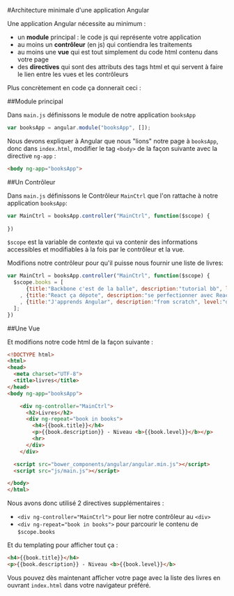 #Architecture minimale d'une application Angular

Une application Angular nécessite au minimum :

- un **module** principal : le code js qui représente votre application
- au moins un **contrôleur** (en js) qui contiendra les traitements
- au moins une **vue** qui est tout simplement du code html contenu dans votre page
- des **directives** qui sont des attributs des tags html et qui servent à faire le lien entre les vues et les contrôleurs

Plus concrètement en code ça donnerait ceci :

##Module principal

Dans `main.js` définissons le module de notre application `booksApp`

```javascript
var booksApp = angular.module("booksApp", []);
```

Nous devons expliquer à Angular que nous "lions" notre page à `booksApp`, donc dans `index.html`, modifier le tag `<body>` de la façon suivante avec la directive `ng-app` :

```html
<body ng-app="booksApp">
```

##Un Contrôleur

Dans `main.js` définissons le Contrôleur `MainCtrl` que l'on rattache à notre application `booksApp`:

```javascript
var MainCtrl = booksApp.controller("MainCtrl", function($scope) {
  
})
```

`$scope` est la variable de contexte qui va contenir des informations accessibles et modifiables à la fois par le contrôleur et la vue.

Modifions notre contrôleur pour qu'il puisse nous fournir une liste de livres:

```javascript
var MainCtrl = booksApp.controller("MainCtrl", function($scope) {
  $scope.books = [
      {title:"Backbone c'est de la balle", description:"tutorial bb", level:"très bon"}
    , {title:"React ça dépote", description:"se perfectionner avec React", level:"bon"}
    , {title:"J'apprends Angular", description:"from scratch", level:"débutant"}
  ];
})
```

##Une Vue

Et modifions notre code html de la façon suivante :

```html
<!DOCTYPE html>
<html>
<head>
  <meta charset="UTF-8">
  <title>livres</title>
</head>
<body ng-app="booksApp">

    <div ng-controller="MainCtrl">
      <h2>Livres</h2>
      <div ng-repeat="book in books">
        <h4>{{book.title}}</h4>
        <p>{{book.description}} - Niveau <b>{{book.level}}</b></p>
        <hr>
      </div>
    </div>

  <script src="bower_components/angular/angular.min.js"></script>
  <script src="js/main.js"></script>

</body>
</html>
```

Nous avons donc utilisé 2 directives supplémentaires :

- `<div ng-controller="MainCtrl">` pour lier notre contrôleur au `<div>`
- `<div ng-repeat="book in books">` pour parcourir le contenu de `$scope.books`

Et du templating pour afficher tout ça :

```html
<h4>{{book.title}}</h4>
<p>{{book.description}} - Niveau <b>{{book.level}}</b>
```

Vous pouvez dès maintenant afficher votre page avec la liste des livres en ouvrant `index.html` dans votre navigateur préféré.